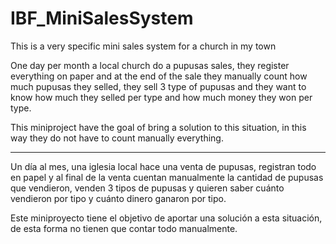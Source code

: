 # IBF_MiniSalesSystem
This is a very specific mini sales system for a church in my town

One day per month a local church do a pupusas sales,
they register everything on paper and at the end of 
the sale they manually count how much pupusas they selled,
they sell 3 type of pupusas and they want to know how much
they selled per type and how much money they won per type.

This miniproject have the goal of bring a solution to this situation,
in this way they do not have to count manually everything.

------------------------------------------------------------------------

Un día al mes, una iglesia local hace una venta de pupusas, 
registran todo en papel y al final de la venta cuentan manualmente 
la cantidad de pupusas que vendieron, venden 3 tipos de pupusas y 
quieren saber cuánto vendieron por tipo y cuánto dinero ganaron por tipo.

Este miniproyecto tiene el objetivo de aportar una solución a esta situación, 
de esta forma no tienen que contar todo manualmente.
